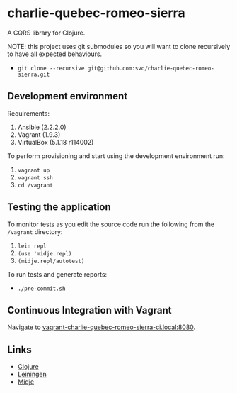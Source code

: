 # charlie-quebec-romeo-sierra

A CQRS library for Clojure.

NOTE: this project uses git submodules so you will want to clone recursively to have all expected behaviours.

* `git clone --recursive git@github.com:svo/charlie-quebec-romeo-sierra.git`

## Development environment

Requirements:

1. Ansible (2.2.2.0)
2. Vagrant (1.9.3)
3. VirtualBox (5.1.18 r114002)

To perform provisioning and start using the development environment run:

1. `vagrant up`
2. `vagrant ssh`
3. `cd /vagrant`

## Testing the application

To monitor tests as you edit the source code run the following from the `/vagrant` directory:

1. `lein repl`
2. `(use 'midje.repl)`
3. `(midje.repl/autotest)`

To run tests and generate reports:

* `./pre-commit.sh`

## Continuous Integration with Vagrant

Navigate to [vagrant-charlie-quebec-romeo-sierra-ci.local:8080](http://vagrant-charlie-quebec-romeo-sierra-ci.local:8080).

## Links
* [Clojure](https://clojure.org)
* [Leiningen](http://leiningen.org)
* [Midje](https://github.com/marick/Midje)
